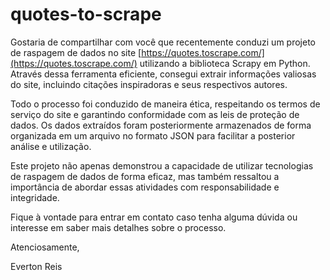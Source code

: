 # quotes-to-scrape

Gostaria de compartilhar com você que recentemente conduzi um projeto de raspagem de dados no site [https://quotes.toscrape.com/](https://quotes.toscrape.com/) utilizando a biblioteca Scrapy em Python. Através dessa ferramenta eficiente, consegui extrair informações valiosas do site, incluindo citações inspiradoras e seus respectivos autores.

Todo o processo foi conduzido de maneira ética, respeitando os termos de serviço do site e garantindo conformidade com as leis de proteção de dados. Os dados extraídos foram posteriormente armazenados de forma organizada em um arquivo no formato JSON para facilitar a posterior análise e utilização.

Este projeto não apenas demonstrou a capacidade de utilizar tecnologias de raspagem de dados de forma eficaz, mas também ressaltou a importância de abordar essas atividades com responsabilidade e integridade.

Fique à vontade para entrar em contato caso tenha alguma dúvida ou interesse em saber mais detalhes sobre o processo.

Atenciosamente,

Everton Reis
